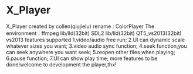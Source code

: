# X_Player
X_Player created by collen(qiujielu)
rename : ColorPlayer
The environment：ffmpeg lib/lld(32bit) SDL2 lib/lld(32bit) QT5_vs2013(32bit) vs2013
features supported
1.video/audio free run;
2.UI can dynamic scale whatever sizes you want;
3.video audio sync function;
4.seek function,you can seek anywhere you want seek;
5.reopen other files when playing;
6.pause function;
7.UI can show play time;
more features to be done!welcome to development the player,thx!
